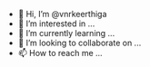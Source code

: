 - 👋 Hi, I’m @vnrkeerthiga
- 👀 I’m interested in ...
- 🌱 I’m currently learning ...
- 💞️ I’m looking to collaborate on ...
- 📫 How to reach me ...

<!---
vnrkeerthiga/vnrkeerthiga is a ✨ special ✨ repository because its `README.md` (this file) appears on your GitHub profile.
You can click the Preview link to take a look at your changes.
--->
